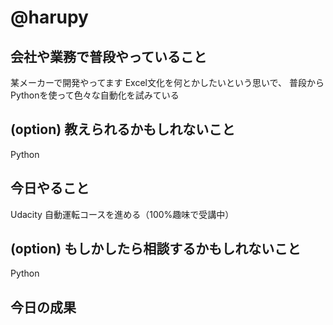 # @harupy

## 会社や業務で普段やっていること
某メーカーで開発やってます
Excel文化を何とかしたいという思いで、
普段からPythonを使って色々な自動化を試みている

## (option) 教えられるかもしれないこと
Python

## 今日やること
Udacity 自動運転コースを進める（100%趣味で受講中）

## (option) もしかしたら相談するかもしれないこと
Python

## 今日の成果


